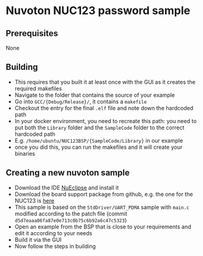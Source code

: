 # Nuvoton NUC123 password sample

## Prerequisites
None

## Building 
- This requires that you built it at least once with the GUI as it creates the required makefiles
- Navigate to the folder that contains the source of your example
- Go into `GCC/{Debug/Release}/`, it contains a `makefile`
- Checkout the entry for the final `.elf` file and note down the hardcoded path
- In your docker environment, you need to recreate this path: you need to put both the `Library` folder and the `SampleCode` folder to the correct hardcoded path
- E.g. `/home/ubuntu/NUC123BSP/{SampleCode/Library}` in our example
- once you did this, you can run the makefiles and it will create your binaries

## Creating a new nuvoton sample 
- Download the IDE [NuEclipse](https://www.nuvoton.com/tool-and-software/ide-and-compiler/) and install it
- Download the board support package from github, e.g. the one for the NUC123 is [here](https://github.com/OpenNuvoton/NUC123BSP)
- This sample is based on the `StdDriver/UART_PDMA` sample with `main.c` modified according to the patch file (commit `d5d7eaaa06fa87e0e713c0b75c6b92a6c47c5323`)
- Open an example from the BSP that is close to your requirements and edit it according to your needs
- Build it via the GUI
- Now follow the steps in building
